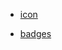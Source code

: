 - [icon](https://web.archive.org/web/20161025222621/http://pictogram2.com/?paged=15)

- [badges](https://www.credly.com/earner/earned)
